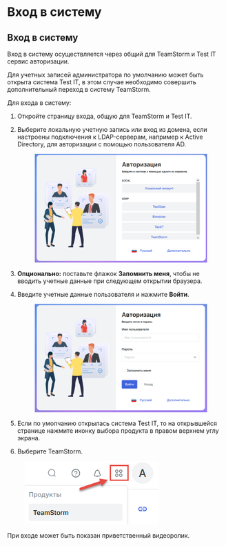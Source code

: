# Вход в систему

## Вход в систему <a href="#_toc110777249" id="_toc110777249"></a>

Вход в систему осуществляется через общий для TeamStorm и Test IT сервис авторизации.&#x20;

Для учетных записей администратора по умолчанию может быть открыта система Test IT, в этом случае необходимо совершить дополнительный переход в систему TeamStorm.

Для входа в систему:

1. Откройте страницу входа, общую для TeamStorm и Test IT.
2.  Выберите локальную учетную запись или вход из домена, если настроены подключения к LDAP-серверам, например к Active Directory, для авторизации с помощью пользователя AD.

    <figure><img src="../../.gitbook/assets/изображение (190).png" alt=""><figcaption></figcaption></figure>
3. **Опционально:** поставьте флажок **Запомнить меня**, чтобы не вводить учетные данные при следующем открытии браузера.
4.  Введите учетные данные пользователя и нажмите **Войти**.

    <figure><img src="../../.gitbook/assets/изображение (188).png" alt=""><figcaption></figcaption></figure>
5. Если по умолчанию открылась система Test IT, то на открывшейся странице нажмите иконку выбора продукта в правом верхнем углу экрана.
6. Выберите TeamStorm.

<figure><img src="../../.gitbook/assets/изображение (191).png" alt=""><figcaption></figcaption></figure>

При входе может быть показан приветственный видеоролик.
